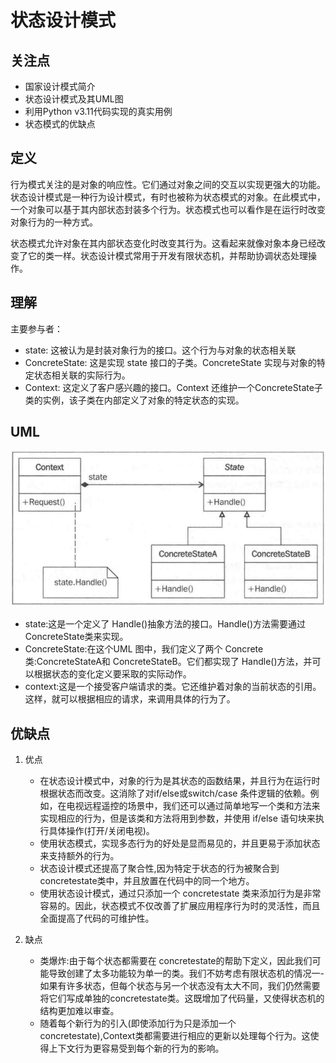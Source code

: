 # 状态设计模式

## 关注点

- 国家设计模式简介
- 状态设计模式及其UML图
- 利用Python v3.11代码实现的真实用例
- 状态模式的优缺点

## 定义

行为模式关注的是对象的响应性。它们通过对象之间的交互以实现更强大的功能。状态设计模式是一种行为设计模式，有时也被称为状态模式的对象。在此模式中，一个对象可以基于其内部状态封装多个行为。状态模式也可以看作是在运行时改变对象行为的一种方式。

状态模式允许对象在其内部状态变化时改变其行为。这看起来就像对象本身已经改变了它的类一样。状态设计模式常用于开发有限状态机，并帮助协调状态处理操作。

## 理解

主要参与者：

- state: 这被认为是封装对象行为的接口。这个行为与对象的状态相关联
- ConcreteState: 这是实现 state 接口的子类。ConcreteState 实现与对象的特定状态相关联的实际行为。
- Context: 这定义了客户感兴趣的接口。Context 还维护一个ConcreteState子类的实例，该子类在内部定义了对象的特定状态的实现。

## UML

![UML](./img/UML.png)

- state:这是一个定义了 Handle()抽象方法的接口。Handle()方法需要通过ConcreteState类来实现。
- ConcreteState:在这个UML 图中，我们定义了两个 Concrete类:ConcreteStateA和 ConcreteStateB。它们都实现了 Handle()方法，并可以根据状态的变化定义要采取的实际动作。
- context:这是一个接受客户端请求的类。它还维护着对象的当前状态的引用。这样，就可以根据相应的请求，来调用具体的行为了。

## 优缺点

1. 优点

    - 在状态设计模式中，对象的行为是其状态的函数结果，并且行为在运行时根据状态而改变。这消除了对if/else或switch/case 条件逻辑的依赖。例如，在电视远程遥控的场景中，我们还可以通过简单地写一个类和方法来实现相应的行为，但是该类和方法将用到参数，并使用 if/else 语句块来执行具体操作(打开/关闭电视)。
    - 使用状态模式，实现多态行为的好处是显而易见的，并且更易于添加状态来支持额外的行为。
    - 状态设计模式还提高了聚合性,因为特定于状态的行为被聚合到concretestate类中，并且放置在代码中的同一个地方。
    - 使用状态设计模式，通过只添加一个 concretestate 类来添加行为是非常容易的。因此，状态模式不仅改善了扩展应用程序行为时的灵活性，而且全面提高了代码的可维护性。

2. 缺点

    - 类爆炸:由于每个状态都需要在 concretestate的帮助下定义，因此我们可能导致创建了太多功能较为单一的类。我们不妨考虑有限状态机的情况一-如果有许多状态，但每个状态与另一个状态没有太大不同，我们仍然需要将它们写成单独的concretestate类。这既增加了代码量，又使得状态机的结构更加难以审查。
    - 随着每个新行为的引入(即使添加行为只是添加一个concretestate),Context类都需要进行相应的更新以处理每个行为。这使得上下文行为更容易受到每个新的行为的影响。
